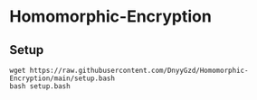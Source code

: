 # Homomorphic-Encryption

## Setup

```shell
wget https://raw.githubusercontent.com/DnyyGzd/Homomorphic-Encryption/main/setup.bash
bash setup.bash
```
